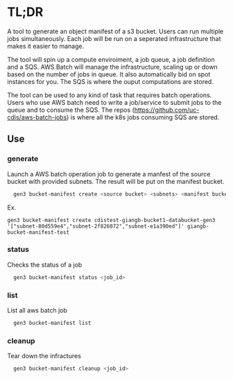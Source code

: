 # TL;DR

A tool to generate an object manifest of a s3 bucket. Users can run multiple jobs simultaneously. Each job will be run on a seperated infrastructure that makes it easier to manage.

The tool will spin up a compute enviroiment, a job queue, a job definition and a SQS. AWS Batch will manage the infrastructure, scaling up or down based on the number of jobs in queue. It also automatically bid on spot instances for you. The SQS is where the ouput computations are stored.

The tool can be used to any kind of task that requires batch operations. Users who use AWS batch need to write a job/service to submit jobs to the queue and to consume the SQS. The repos (https://github.com/uc-cdis/aws-batch-jobs) is where all the k8s jobs consuming SQS are stored.


## Use

### generate

Launch a AWS batch operation job to generate a manfest of the source bucket with provided subnets. The result will be put on the manifest bucket.

```bash
  gen3 bucket-manifest create <source bucket> <subnets> <manifest bucket>
```

Ex.
```
gen3 bucket-manifest create cdistest-giangb-bucket1-databucket-gen3 '["subnet-80d559e4","subnet-2f826072","subnet-e1a390ed"]' giangb-bucket-manifest-test
```

### status
Checks the status of a job

```bash
  gen3 bucket-manifest status <job_id>
```

### list
List all aws batch job

```bash
  gen3 bucket-manifest list
```

### cleanup
Tear down the infractures

```bash
  gen3 bucket-manifest cleanup <job_id>
```